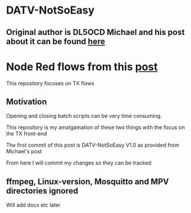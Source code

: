 # DATV-NotSoEasy
## Original author is DL5OCD Michael and his post about it can be found [here](https://groups.io/g/plutodvb/message/257)

# Node Red flows from this [post](https://www.pg540.org/wiki/index.php/RFE_for_PlutoDVB2)
This repository focuses on TX flows

## Motivation
Opening and closing batch scripts can be very time consuming.

This repository is my amalgamation of these two things with the focus on the TX front-end

The first commit of this post is ​DATV-NotSoEasy V1.0 as provided from Michael's post

From here I will commit my changes so they can be tracked

## ffmpeg, Linux-version, Mosquitto and MPV directories ignored

Will add docs etc later
